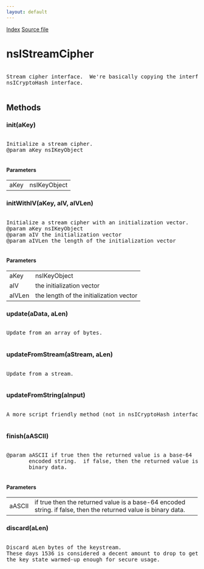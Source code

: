 ```yaml
---
layout: default
---
```

<div id='links'><a href="../index.html">Index</a>
<a href="http://dxr.mozilla.org/mozilla-central/source/security/manager/ssl/public/nsIStreamCipher.idl">Source file</a>
</div>

# nsIStreamCipher #
<pre>  
Stream cipher interface.  We're basically copying the interface from  
nsICryptoHash interface.  
  
</pre>
## Methods ##

### init(aKey) ###
<pre>  
Initialize a stream cipher.  
@param aKey nsIKeyObject  
  
</pre>
#### Parameters ####

<table>

<tr>
<td>aKey</td>
<td>nsIKeyObject  
</td>
</tr>

</table>

### initWithIV(aKey, aIV, aIVLen) ###
<pre>  
Initialize a stream cipher with an initialization vector.  
@param aKey nsIKeyObject  
@param aIV the initialization vector  
@param aIVLen the length of the initialization vector  
  
</pre>
#### Parameters ####

<table>

<tr>
<td>aKey</td>
<td>nsIKeyObject  
</td>
</tr>

<tr>
<td>aIV</td>
<td>the initialization vector  
</td>
</tr>

<tr>
<td>aIVLen</td>
<td>the length of the initialization vector  
</td>
</tr>

</table>

### update(aData, aLen) ###
<pre>  
Update from an array of bytes.  
  
</pre>
### updateFromStream(aStream, aLen) ###
<pre>  
Update from a stream.  
  
</pre>
### updateFromString(aInput) ###
<pre>  
A more script friendly method (not in nsICryptoHash interface).  
  
</pre>
### finish(aASCII) ###
<pre>  
@param aASCII if true then the returned value is a base-64  
       encoded string.  if false, then the returned value is  
       binary data.  
  
</pre>
#### Parameters ####

<table>

<tr>
<td>aASCII</td>
<td>if true then the returned value is a base-64  
       encoded string.  if false, then the returned value is  
       binary data.  
</td>
</tr>

</table>

### discard(aLen) ###
<pre>  
Discard aLen bytes of the keystream.  
These days 1536 is considered a decent amount to drop to get  
the key state warmed-up enough for secure usage.  
  
</pre>